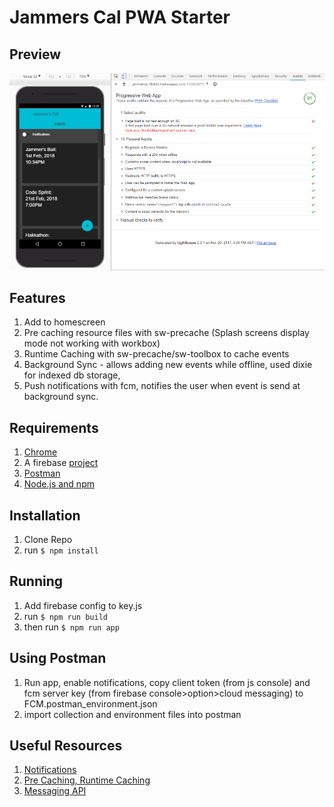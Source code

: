 # Jammers Cal PWA Starter

## Preview
![alt text](report.png)

## Features
1. Add to homescreen
2. Pre caching resource files with sw-precache (Splash screens display mode not working with workbox)
3. Runtime Caching with sw-precache/sw-toolbox to cache events
4. Background Sync - allows adding new events while offline, used dixie for indexed db storage,
5. Push notifications with fcm, notifies the user when event is send at background sync.

## Requirements
1. [Chrome](https://www.google.com/chrome/browser/desktop/index.html)
2. A firebase [project](https://accounts.google.com/signin/v2/identifier?passive=1209600&osid=1&continue=https%3A%2F%2Fconsole.firebase.google.com%2F&followup=https%3A%2F%2Fconsole.firebase.google.com%2F&flowName=GlifWebSignIn&flowEntry=ServiceLogin)
3. [Postman](https://www.getpostman.com/apps)
4. [Node.js and npm](https://nodejs.org/en/download/)

## Installation
1. Clone Repo
2. run ```$ npm install ```

## Running
1. Add firebase config to key.js
2. run ```$ npm run build ```
3. then run ```$ npm run app```

## Using Postman
1. Run app, enable notifications, copy client token (from js console) and fcm server key (from firebase console>option>cloud messaging) to FCM.postman_environment.json
2. import collection and environment files into postman

## Useful Resources
1. [Notifications](https://web-push-book.gauntface.com/demos/notification-examples/)
2. [Pre Caching, Runtime Caching](https://github.com/GoogleChromeLabs/sw-precache)
3. [Messaging API](https://firebase.google.com/docs/cloud-messaging/js/client)
